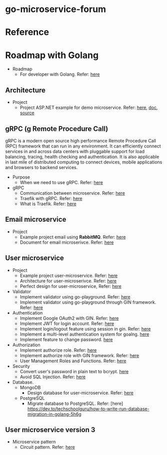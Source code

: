 # go-microservice-forum


# Reference
# Roadmap with Golang
* Roadmap
    - For developer with Golang. Refer: [here](https://github.com/Alikhll/golang-developer-roadmap)
## Architecture
* Project
    - Project ASP.NET example for demo microservice. Refer: [here](https://mehmetozkaya.medium.com/aspnetrun-microservices-renewed-d08901b5e06f), [doc](https://medium.com/aspnetrun/microservices-architecture-on-net-3b4865eea03f), [source](https://github.com/aspnetrun/run-aspnetcore-microservices)

## gRPC (g Remote Procedure Call)
gRPC is a modern open source high performance Remote Procedure Call (RPC) framework that can run in any environment. It can efficiently connect services in and across data centers with pluggable support for load balancing, tracing, health checking and authentication. It is also applicable in last mile of distributed computing to connect devices, mobile applications and browsers to backend services.
* Purpose
    - When we need to use gRPC. Refer: [here](https://www.wallarm.com/what/the-concept-of-grpc)
* gRPC
    - Communication between microservice. Refer: [here](https://techdozo.dev/grpc-for-microservices-communication/)
    - Traefik with gRPC. Refer: [here](https://doc.traefik.io/traefik/user-guides/grpc/)
    - What is Traefik. Refer: [here](https://www.devopsschool.com/blog/what-is-traefik-how-to-learn-traefik/)
## Email microservice
* Project
    - Example project email using **RabbitMQ**. Refer: [here](https://github.com/savsgio/microservice-email)
    - Document for email microserivce. Refer: [here](https://www.cloudbees.com/blog/email-as-a-microservice)

## User microservice
* Project
    - Example project user-microservice. Refer: [here](https://github.com/raycad/go-microservices)
    - Architecture for user-microserivce. Refer: [here](https://github.com/huavanthong/microservice-golang/tree/master/user-api#architecture)
    - Perfect design for user-microservice, Refer: [here](https://github.com/wpcodevo/golang-mongodb-api/tree/golang-mongodb-reset-password)
* Validator
    - Implement validator using go-playground. Refer: [here](https://github.com/go-playground/validator)
    - Implement validator using go-playground through GIN framework. Refer: [here](https://blog.logrocket.com/gin-binding-in-go-a-tutorial-with-examples/)
* Authentication
    - Implement Google OAuth2 with GIN. Refer: [here](https://skarlso.github.io/2016/06/12/google-signin-with-go/)
    - Implement JWT for login account. Refer: [here](https://tienbm90.medium.com/authentication-and-authorization-in-gin-application-with-jwt-and-casbin-a56bbbdec90b)
    - Implement login/logout feature using session in gin. Refer: [here](https://github.com/Depado/gin-auth-example)
    - Implement a multi-level authentication system for goalng. [here](https://mattermost.com/blog/how-to-build-an-authentication-microservice-in-golang-from-scratch/)
    - Implement feature to change password. [here](https://auth0.com/docs/authenticate/database-connections/password-change)
* Authorization
    - Implement authorize role. Refer: [here](https://www.zupzup.org/casbin-http-role-auth/)
    - Implement authorize role with GIN framework. Refer: [here](https://github.com/gin-contrib/authz)
    - User Management Roles and Functions. Refer: [here](https://www.ibm.com/docs/en/strategicsm/10.1.1?topic=roles-user-management-functions)
* Security
    - Convert user's password in plain text to bcrypt. [here](https://github.com/huavanthong/microservice-golang/blob/master/user-api/security/bcrypt.go)
    - Avoid SQL Injection. Refer: [here](https://github.com/huavanthong/microservice-golang/blob/master/user-api/security/bcrypt.go)
* Database.
    - MongoDB
        - Design database for user-microservice. Refer: [here](https://github.com/huavanthong/microservice-golang/tree/master/user-api#design-database-for-user-microservice)   
    - PostgreSQL
        - Migrate database to PostgreSQL. Refer: [here] https://dev.to/techschoolguru/how-to-write-run-database-migration-in-golang-5h6g    

## User microservice version 3

* Microservice pattern
    - Circuit pattern. Refer: [here](https://medium.com/nerd-for-tech/design-patterns-for-microservices-circuit-breaker-pattern-ba402a45aac2)